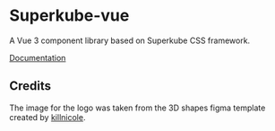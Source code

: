 # Superkube-vue

A Vue 3 component library based on Superkube CSS framework.

[Documentation](https://cyevgeniy.github.io/superkube-vue/)

## Credits

The image for the logo was taken from the 3D shapes figma template
created by [killnicole](https://www.figma.com/@killnicole).
